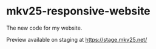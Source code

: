 mkv25-responsive-website
========================

The new code for my website.

Preview available on staging at https://stage.mkv25.net/
